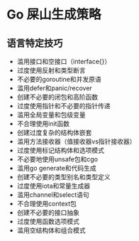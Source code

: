 # Go 屎山生成策略

## 语言特定技巧

- 滥用接口和空接口（interface{}）
- 过度使用反射和类型断言
- 不必要的goroutine和并发原语
- 滥用defer和panic/recover
- 创建不必要的闭包和高阶函数
- 过度使用指针和不必要的指针传递
- 滥用全局变量和包级变量
- 不合理使用init函数
- 创建过度复杂的结构体嵌套
- 滥用方法接收器（值接收器vs指针接收器）
- 过度使用标记结构体和选项模式
- 不必要地使用unsafe包和cgo
- 滥用go generate和代码生成
- 创建不必要的类型别名和类型定义
- 过度使用iota和常量生成器
- 滥用channel和select语句
- 不合理使用context包
- 创建不必要的接口抽象
- 过度使用函数选项模式
- 滥用空结构体和组合模式 